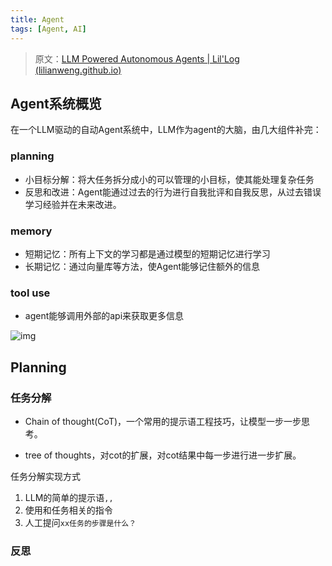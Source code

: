 ```yaml
---
title: Agent
tags: [Agent, AI]
---
```


> 原文：[LLM Powered Autonomous Agents | Lil'Log (lilianweng.github.io)](https://lilianweng.github.io/posts/2023-06-23-agent/)

## Agent系统概览

在一个LLM驱动的自动Agent系统中，LLM作为agent的大脑，由几大组件补完：

### planning

- 小目标分解：将大任务拆分成小的可以管理的小目标，使其能处理复杂任务
- 反思和改进：Agent能通过过去的行为进行自我批评和自我反思，从过去错误学习经验并在未来改进。

### memory

- 短期记忆：所有上下文的学习都是通过模型的短期记忆进行学习
- 长期记忆：通过向量库等方法，使Agent能够记住额外的信息

### tool use

- agent能够调用外部的api来获取更多信息

![img](https://lilianweng.github.io/posts/2023-06-23-agent/agent-overview.png)

## Planning

### 任务分解

- Chain of thought(CoT)，一个常用的提示语工程技巧，让模型一步一步思考。

- tree of thoughts，对cot的扩展，对cot结果中每一步进行进一步扩展。

任务分解实现方式

1. LLM的简单的提示语`,,`
2. 使用和任务相关的指令
3. 人工提问`xx任务的步骤是什么？`

### 反思